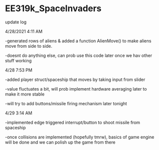 # EE319k_SpaceInvaders

update log 

4/28/2021 4:11 AM

-generated rows of aliens & added a function AlienMove() to make aliens move from side to side.

-doesnt do anything else, can prob use this code later once we hav other stuff working

4/28 7:53 PM

-added player struct/spaceship that moves by taking input from slider

-value fluctuates a bit, will prob implement hardware averaging later to make it more stable

-will try to add buttons/missile firing mechanism later tonight

4/29 3:14 AM

-implemented edge triggered interrupt/button to shoot missile from spaceship

-once collisions are implemented (hopefully tmrw), basics of game engine will be done and we can polish up the game from there
